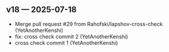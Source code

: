 ## v18 — 2025-07-18
- Merge pull request #29 from Rahofski/lapshov-cross-check (YetAnotherKenshi)
- fix: cross check commit 2 (YetAnotherKenshi)
- cross check commit 1 (YetAnotherKenshi)


